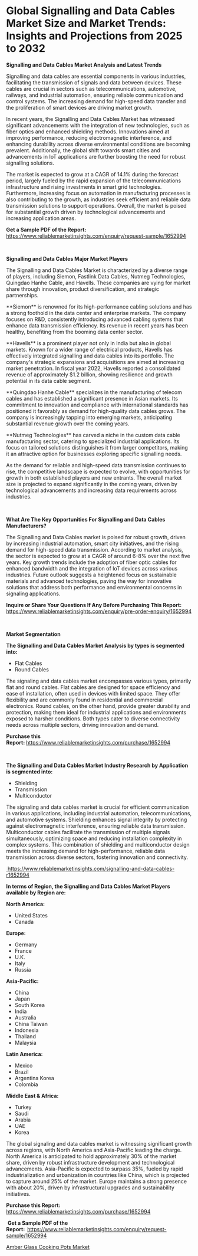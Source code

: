 <p><h1>Global Signalling and Data Cables Market Size and Market Trends: Insights and Projections from 2025 to 2032</h1></p><p><strong>Signalling and Data Cables Market Analysis and Latest Trends</strong></p>
<p><p>Signalling and data cables are essential components in various industries, facilitating the transmission of signals and data between devices. These cables are crucial in sectors such as telecommunications, automotive, railways, and industrial automation, ensuring reliable communication and control systems. The increasing demand for high-speed data transfer and the proliferation of smart devices are driving market growth.</p><p>In recent years, the Signalling and Data Cables Market has witnessed significant advancements with the integration of new technologies, such as fiber optics and enhanced shielding methods. Innovations aimed at improving performance, reducing electromagnetic interference, and enhancing durability across diverse environmental conditions are becoming prevalent. Additionally, the global shift towards smart cities and advancements in IoT applications are further boosting the need for robust signalling solutions.</p><p>The market is expected to grow at a CAGR of 14.1% during the forecast period, largely fueled by the rapid expansion of the telecommunications infrastructure and rising investments in smart grid technologies. Furthermore, increasing focus on automation in manufacturing processes is also contributing to the growth, as industries seek efficient and reliable data transmission solutions to support operations. Overall, the market is poised for substantial growth driven by technological advancements and increasing application areas.</p></p>
<p><strong>Get a Sample PDF of the Report:&nbsp;</strong> <a href="https://www.reliablemarketinsights.com/enquiry/request-sample/1652994?utm_campaign=3268&utm_medium=2&utm_source=Github&utm_content=ia&utm_term=08032025&utm_id=signalling-and-data-cables">https://www.reliablemarketinsights.com/enquiry/request-sample/1652994</a></p>
<p>&nbsp;</p>
<p><strong>Signalling and Data Cables Major Market Players</strong></p>
<p><p>The Signalling and Data Cables Market is characterized by a diverse range of players, including Siemon, Fastlink Data Cables, Nutmeg Technologies, Quingdao Hanhe Cable, and Havells. These companies are vying for market share through innovation, product diversification, and strategic partnerships.</p><p>**Siemon** is renowned for its high-performance cabling solutions and has a strong foothold in the data center and enterprise markets. The company focuses on R&D, consistently introducing advanced cabling systems that enhance data transmission efficiency. Its revenue in recent years has been healthy, benefiting from the booming data center sector.</p><p>**Havells** is a prominent player not only in India but also in global markets. Known for a wider range of electrical products, Havells has effectively integrated signalling and data cables into its portfolio. The company's strategic expansions and acquisitions are aimed at increasing market penetration. In fiscal year 2022, Havells reported a consolidated revenue of approximately $1.2 billion, showing resilience and growth potential in its data cable segment.</p><p>**Quingdao Hanhe Cable** specializes in the manufacturing of telecom cables and has established a significant presence in Asian markets. Its commitment to innovation and compliance with international standards has positioned it favorably as demand for high-quality data cables grows. The company is increasingly tapping into emerging markets, anticipating substantial revenue growth over the coming years.</p><p>**Nutmeg Technologies** has carved a niche in the custom data cable manufacturing sector, catering to specialized industrial applications. Its focus on tailored solutions distinguishes it from larger competitors, making it an attractive option for businesses exploring specific signalling needs.</p><p>As the demand for reliable and high-speed data transmission continues to rise, the competitive landscape is expected to evolve, with opportunities for growth in both established players and new entrants. The overall market size is projected to expand significantly in the coming years, driven by technological advancements and increasing data requirements across industries.</p></p>
<p>&nbsp;</p>
<p><strong>What Are The Key Opportunities For Signalling and Data Cables Manufacturers?</strong></p>
<p><p>The Signalling and Data Cables market is poised for robust growth, driven by increasing industrial automation, smart city initiatives, and the rising demand for high-speed data transmission. According to market analysis, the sector is expected to grow at a CAGR of around 6-8% over the next five years. Key growth trends include the adoption of fiber optic cables for enhanced bandwidth and the integration of IoT devices across various industries. Future outlook suggests a heightened focus on sustainable materials and advanced technologies, paving the way for innovative solutions that address both performance and environmental concerns in signaling applications.</p></p>
<p><strong>Inquire or Share Your Questions If Any Before Purchasing This Report:</strong> <a href="https://www.reliablemarketinsights.com/enquiry/pre-order-enquiry/1652994?utm_campaign=3268&utm_medium=2&utm_source=Github&utm_content=ia&utm_term=08032025&utm_id=signalling-and-data-cables">https://www.reliablemarketinsights.com/enquiry/pre-order-enquiry/1652994</a></p>
<p>&nbsp;</p>
<p><strong>Market Segmentation</strong></p>
<p><strong>The Signalling and Data Cables Market Analysis by types is segmented into:</strong></p>
<p><ul><li>Flat Cables</li><li>Round Cables</li></ul></p>
<p><p>The signaling and data cables market encompasses various types, primarily flat and round cables. Flat cables are designed for space efficiency and ease of installation, often used in devices with limited space. They offer flexibility and are commonly found in residential and commercial electronics. Round cables, on the other hand, provide greater durability and protection, making them ideal for industrial applications and environments exposed to harsher conditions. Both types cater to diverse connectivity needs across multiple sectors, driving innovation and demand.</p></p>
<p><strong>Purchase this Report:&nbsp;</strong><a href="https://www.reliablemarketinsights.com/purchase/1652994?utm_campaign=3268&utm_medium=2&utm_source=Github&utm_content=ia&utm_term=08032025&utm_id=signalling-and-data-cables">https://www.reliablemarketinsights.com/purchase/1652994</a></p>
<p>&nbsp;</p>
<p><strong>The Signalling and Data Cables Market Industry Research by Application is segmented into:</strong></p>
<p><ul><li>Shielding</li><li>Transmission</li><li>Multiconductor</li></ul></p>
<p><p>The signaling and data cables market is crucial for efficient communication in various applications, including industrial automation, telecommunications, and automotive systems. Shielding enhances signal integrity by protecting against electromagnetic interference, ensuring reliable data transmission. Multiconductor cables facilitate the transmission of multiple signals simultaneously, optimizing space and reducing installation complexity in complex systems. This combination of shielding and multiconductor design meets the increasing demand for high-performance, reliable data transmission across diverse sectors, fostering innovation and connectivity.</p></p>
<p><a href="https://www.reliablemarketinsights.com/signalling-and-data-cables-r1652994?utm_campaign=3268&utm_medium=2&utm_source=Github&utm_content=ia&utm_term=08032025&utm_id=signalling-and-data-cables">&nbsp;https://www.reliablemarketinsights.com/signalling-and-data-cables-r1652994</a></p>
<p><strong>In terms of Region, the Signalling and Data Cables Market Players available by Region are:</strong></p>
<p>
    <p> <strong> North America: </strong>
        <ul>
            <li>United States</li>
            <li>Canada</li>
        </ul>
        </p> 
    <p> <strong> Europe: </strong>
        <ul>
            <li>Germany</li>
            <li>France</li>
            <li>U.K.</li>
            <li>Italy</li>
            <li>Russia</li>
        </ul>
        </p> 
    <p> <strong> Asia-Pacific: </strong>
        <ul>
            <li>China</li>
            <li>Japan</li>
            <li>South Korea</li>
            <li>India</li>
            <li>Australia</li>
            <li>China Taiwan</li>
            <li>Indonesia</li>
            <li>Thailand</li>
            <li>Malaysia</li>
        </ul>
        </p> 
    <p> <strong> Latin America: </strong>
        <ul>
            <li>Mexico</li>
            <li>Brazil</li>
            <li>Argentina Korea</li>
            <li>Colombia</li>
        </ul>
        </p> 
    <p> <strong> Middle East & Africa: </strong>
        <ul>
            <li>Turkey</li>
            <li>Saudi</li>
            <li>Arabia</li>
            <li>UAE</li>
            <li>Korea</li>
        </ul>
    </p>
    </p>
<p><p>The global signaling and data cables market is witnessing significant growth across regions, with North America and Asia-Pacific leading the charge. North America is anticipated to hold approximately 30% of the market share, driven by robust infrastructure development and technological advancements. Asia-Pacific is expected to surpass 35%, fueled by rapid industrialization and urbanization in countries like China, which is projected to capture around 25% of the market. Europe maintains a strong presence with about 20%, driven by infrastructural upgrades and sustainability initiatives.</p></p>
<p><strong>Purchase this Report: </strong><a href="https://www.reliablemarketinsights.com/purchase/1652994?utm_campaign=3268&utm_medium=2&utm_source=Github&utm_content=ia&utm_term=08032025&utm_id=signalling-and-data-cables">https://www.reliablemarketinsights.com/purchase/1652994</a></p>
<p>&nbsp;<strong>Get a Sample PDF of the Report:&nbsp;&nbsp;</strong><a href="https://www.reliablemarketinsights.com/enquiry/request-sample/1652994?utm_campaign=3268&utm_medium=2&utm_source=Github&utm_content=ia&utm_term=08032025&utm_id=signalling-and-data-cables">https://www.reliablemarketinsights.com/enquiry/request-sample/1652994</a></p>
<p><strong></strong></p>
<p><p><a href="https://github.com/daphnyvashdi/Market-Research-Report-List-1/blob/main/amber-glass-cooking-pots-market.md?utm_campaign=3268&utm_medium=2&utm_source=Github&utm_content=ia&utm_term=08032025&utm_id=signalling-and-data-cables">Amber Glass Cooking Pots Market</a></p></p>